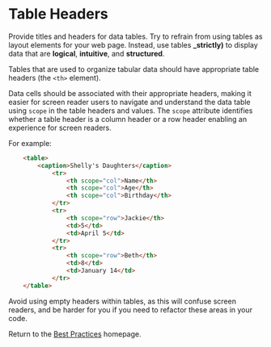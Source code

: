 # Table Headers

Provide titles and headers for data tables.  Try to refrain from using tables as layout elements for your web page.  Instead, use tables **_strictly)** to display data that are **logical**, **intuitive**, and **structured**.

Tables that are used to organize tabular data should have appropriate table headers (the `<th>` element).

Data cells should be associated with their appropriate headers, making it easier for screen reader users to navigate and understand the data table using `scope` in the table headers and values. The `scope` attribute identifies whether a table header is a column header or a row header enabling an experience for screen readers.

For example:

```html
	<table>  
		<caption>Shelly's Daughters</caption>  
			<tr>  
				<th scope="col">Name</th>  
				<th scope="col">Age</th>  
				<th scope="col">Birthday</th>  
			</tr>  
			<tr>  
				<th scope="row">Jackie</th>  
				<td>5</td>  
				<td>April 5</td>  
			</tr>  
			<tr>  
				<th scope="row">Beth</th>  
				<td>8</td>  
				<td>January 14</td>  
			</tr>  
	</table>
```
Avoid using empty headers within tables, as this will confuse screen readers, and be harder for you if you need to refactor these areas in your code.

Return to the [Best Practices](../BestPractices.md) homepage.
